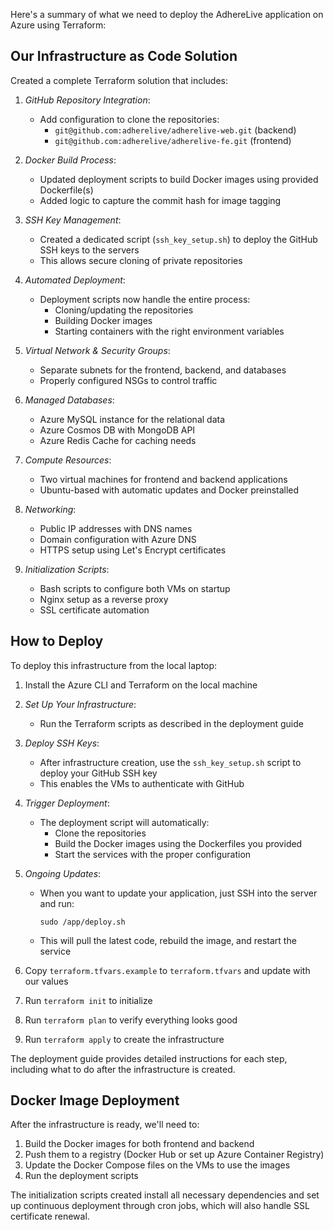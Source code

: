 Here's a summary of what we need to deploy the AdhereLive application on Azure using Terraform:

## Our Infrastructure as Code Solution

Created a complete Terraform solution that includes:

1. *GitHub Repository Integration*:
   - Add configuration to clone the repositories:
     - `git@github.com:adherelive/adherelive-web.git` (backend)
     - `git@github.com:adherelive/adherelive-fe.git` (frontend)

2. *Docker Build Process*:
   - Updated deployment scripts to build Docker images using provided Dockerfile(s)
   - Added logic to capture the commit hash for image tagging

3. *SSH Key Management*:
   - Created a dedicated script (`ssh_key_setup.sh`) to deploy the GitHub SSH keys to the servers
   - This allows secure cloning of private repositories

4. *Automated Deployment*:
   - Deployment scripts now handle the entire process:
     - Cloning/updating the repositories
     - Building Docker images
     - Starting containers with the right environment variables

5. *Virtual Network & Security Groups*: 
   - Separate subnets for the frontend, backend, and databases
   - Properly configured NSGs to control traffic

6. *Managed Databases*:
   - Azure MySQL instance for the relational data
   - Azure Cosmos DB with MongoDB API
   - Azure Redis Cache for caching needs

7. *Compute Resources*:
   - Two virtual machines for frontend and backend applications
   - Ubuntu-based with automatic updates and Docker preinstalled

8. *Networking*:
   - Public IP addresses with DNS names
   - Domain configuration with Azure DNS
   - HTTPS setup using Let's Encrypt certificates

9. *Initialization Scripts*:
   - Bash scripts to configure both VMs on startup
   - Nginx setup as a reverse proxy
   - SSL certificate automation

## How to Deploy

To deploy this infrastructure from the local laptop:

1. Install the Azure CLI and Terraform on the local machine

2. *Set Up Your Infrastructure*: 
   - Run the Terraform scripts as described in the deployment guide

3. *Deploy SSH Keys*:
   - After infrastructure creation, use the `ssh_key_setup.sh` script to deploy your GitHub SSH key
   - This enables the VMs to authenticate with GitHub

4. *Trigger Deployment*:
   - The deployment script will automatically:
     - Clone the repositories
     - Build the Docker images using the Dockerfiles you provided
     - Start the services with the proper configuration

5. *Ongoing Updates*:
   - When you want to update your application, just SSH into the server and run:
     ```
     sudo /app/deploy.sh
     ```
   - This will pull the latest code, rebuild the image, and restart the service

6. Copy `terraform.tfvars.example` to `terraform.tfvars` and update with our values
7. Run `terraform init` to initialize
8. Run `terraform plan` to verify everything looks good
9. Run `terraform apply` to create the infrastructure

The deployment guide provides detailed instructions for each step, including what to do after the infrastructure is created.

## Docker Image Deployment

After the infrastructure is ready, we'll need to:

1. Build the Docker images for both frontend and backend
2. Push them to a registry (Docker Hub or set up Azure Container Registry)
3. Update the Docker Compose files on the VMs to use the images
4. Run the deployment scripts

The initialization scripts created install all necessary dependencies and set up continuous deployment through cron jobs, which will also handle SSL certificate renewal.
